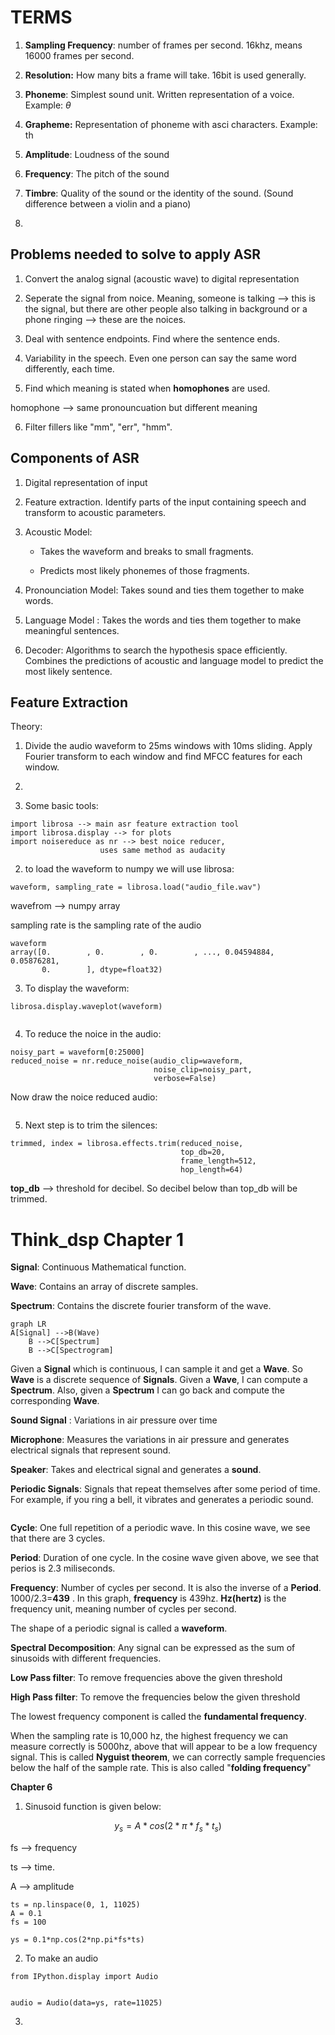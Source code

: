 # TERMS

1. **Sampling Frequency**: number of frames per second. 16khz, means 16000 frames per second.

2. **Resolution:** How many bits a frame will take. 16bit is used generally.

3. **Phoneme**: Simplest sound unit. Written representation of  a voice. Example: $\theta$ 

4. **Grapheme:** Representation of phoneme with asci characters. Example: th

5. **Amplitude**: Loudness of the sound

6. **Frequency**: The pitch of the sound

7. **Timbre**: Quality of the sound or the identity of the sound. (Sound difference between a violin and a piano)

8. 

## Problems needed to solve to apply ASR

1. Convert the analog signal (acoustic wave) to digital representation

2. Seperate the signal from noice. Meaning, someone is talking --> this is the signal, but there are other people also talking in background or a phone ringing --> these are the noices.

3. Deal with sentence endpoints. Find where the sentence ends.

4. Variability in the speech. Even one person can say the same word differently, each time.

5. Find which meaning is stated when **homophones** are used.

homophone --> same pronouncuation but different meaning

6. Filter fillers like "mm", "err", "hmm".

## Components of ASR

1. Digital representation of input

2. Feature extraction. Identify parts of the input containing speech and transform to acoustic parameters.

3. Acoustic Model: 
   
   - Takes the waveform and breaks to small fragments.
   
   - Predicts most likely phonemes of those fragments.

4. Pronounciation Model: Takes sound and ties them together to make words. 

5. Language Model : Takes the  words and ties them together to make meaningful sentences. 

6. Decoder:  Algorithms to search the hypothesis space efficiently. Combines the predictions of acoustic and language model to predict the most likely sentence.

## Feature Extraction

Theory:

1. Divide the audio waveform to 25ms windows with 10ms sliding. Apply Fourier transform to each window and find MFCC features for each window.

2. 

3. Some basic tools:

```
import librosa --> main asr feature extraction tool
import librosa.display --> for plots
import noisereduce as nr --> best noice reducer, 
                    uses same method as audacity
```

2. to load the waveform to numpy we will use librosa:

```
waveform, sampling_rate = librosa.load("audio_file.wav")
```

wavefrom --> numpy array

sampling rate is the sampling rate of the audio

```
waveform
array([0.        , 0.        , 0.        , ..., 0.04594884, 0.05876281,
       0.        ], dtype=float32)
```

3. To display the waveform:

```
librosa.display.waveplot(waveform)
```

<img title="" src="figures/waveform.png" alt="">

4. To reduce the noice in the audio:

```
noisy_part = waveform[0:25000]  
reduced_noise = nr.reduce_noise(audio_clip=waveform, 
                                noise_clip=noisy_part, 
                                verbose=False)
```

Now draw the noice reduced audio:

<img title="" src="figures/noice_reduced.png" alt="">

5. Next step is to trim the silences:

```
trimmed, index = librosa.effects.trim(reduced_noise, 
                                      top_db=20, 
                                      frame_length=512, 
                                      hop_length=64)
```

**top_db** --> threshold for decibel. So decibel below than top_db will be trimmed.

# Think\_dsp Chapter 1

**Signal**: Continuous Mathematical function.

**Wave**: Contains an array of discrete samples.

**Spectrum**: Contains the discrete fourier transform of the wave.

```mermaid
graph LR
A[Signal] -->B(Wave)
    B -->C[Spectrum]
    B -->C[Spectrogram]
```

Given a **Signal** which is continuous, I can sample it and get a **Wave**. So **Wave** is a discrete sequence of **Signals**. Given a **Wave**, I can compute a **Spectrum**. Also, given a **Spectrum** I can go back and compute the corresponding **Wave**.

**Sound Signal** : Variations in air pressure over time

**Microphone**: Measures the variations in air pressure and generates electrical signals that represent sound.

**Speaker**: Takes and electrical signal and generates a **sound**. 

**Periodic Signals**: Signals that repeat themselves after some period of time. For example, if you ring a bell, it vibrates and generates a periodic sound. 

<img title="" src="file:///home/haziyevv/Documents/mynotes/figures/cosine_wav.png" alt="">

**Cycle**: One full repetition of a periodic wave. In this cosine wave, we see that there are 3 cycles.

**Period**: Duration of one cycle. In the cosine wave given above, we see that perios is 2.3 miliseconds.

**Frequency**: Number of cycles per second. It is also the inverse of a **Period**. 1000/2.3=**439** . In this graph, **frequency** is 439hz. **Hz(hertz)** is the frequency unit, meaning number of cycles per second.

The shape of a periodic signal is called a **waveform**. 

**Spectral Decomposition**: Any signal can be expressed as the sum of sinusoids with different frequencies. 

**Low Pass filter**:  To remove frequencies above the given threshold

**High Pass filter**: To remove the frequencies below the given threshold

The lowest frequency component is called the **fundamental frequency**.

When the sampling rate is 10,000 hz, the highest frequency we can measure correctly is 5000hz, above that will appear to be a low frequency signal. This is called **Nyguist theorem**, we can correctly sample frequencies below the half of the sample rate. This is also called "**folding frequency**"

**Chapter 6**

1. Sinusoid function is given below:

$$
y_s = A * cos(2*\pi*f_s*t_s)
$$

fs --> frequency

ts --> time.

A --> amplitude

```
ts = np.linspace(0, 1, 11025)
A = 0.1
fs = 100

ys = 0.1*np.cos(2*np.pi*fs*ts)
```

2. To make an audio

```
from IPython.display import Audio


audio = Audio(data=ys, rate=11025)
```

3. 
